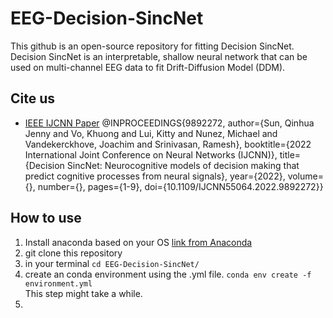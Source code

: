 # EEG-Decision-SincNet

This github is an open-source repository for fitting Decision SincNet. Decision SincNet is an interpretable, shallow neural network that can be used on multi-channel EEG data to fit Drift-Diffusion Model (DDM).


## Cite us
* [IEEE IJCNN Paper](https://ieeexplore.ieee.org/document/9892272)    @INPROCEEDINGS{9892272,
  author={Sun, Qinhua Jenny and Vo, Khuong and Lui, Kitty and Nunez, Michael and Vandekerckhove, Joachim and Srinivasan, Ramesh},
  booktitle={2022 International Joint Conference on Neural Networks (IJCNN)}, 
  title={Decision SincNet: Neurocognitive models of decision making that predict cognitive processes from neural signals}, 
  year={2022},
  volume={},
  number={},
  pages={1-9},
  doi={10.1109/IJCNN55064.2022.9892272}}


## How to use

1. Install anaconda based on your OS [link from Anaconda](https://docs.anaconda.com/anaconda/install/)  
2. git clone this repository
3. in your terminal ```cd EEG-Decision-SincNet/```
4. create an conda environment using the .yml file. ```conda env create -f environment.yml```  
   This step might take a while. 
5.
